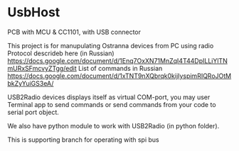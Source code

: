 # UsbHost
PCB with MCU &amp; CC1101, with USB connector

This project is for manupulating Ostranna devices from PC using radio
Protocol descrideb here (in Russian) https://docs.google.com/document/d/1Enq7OxXN71MnZqI4T44DpILLiYlTNmURxSFmcvyZTgg/edit
List of commands in Russian https://docs.google.com/document/d/1xTNT9nXQbrqk0kijIyspimRIQRoJOtMbkZyYuiGS3eA/

USB2Radio devices displays itself as virtual COM-port, you may user Terminal app to send commands or send commands from your code to serial port object. 

We also have python module to work with USB2Radio  (in python folder).

This is supporting branch for operating with spi bus
